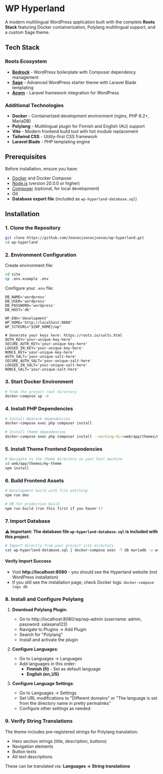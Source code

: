 # WP Hyperland

A modern multilingual WordPress application built with the complete **Roots Stack** featuring Docker containerization, Polylang multilingual support, and a custom Sage theme.

## Tech Stack

### Roots Ecosystem
- **[Bedrock](https://roots.io/bedrock/)** - WordPress boilerplate with Composer dependency management
- **[Sage](https://roots.io/sage/)** - Advanced WordPress starter theme with Laravel Blade templating
- **[Acorn](https://github.com/roots/acorn)** - Laravel framework integration for WordPress

### Additional Technologies
- **Docker** - Containerized development environment (nginx, PHP 8.2+, MariaDB)
- **Polylang** - Multilingual plugin for Finnish and English (AU) support
- **Vite** - Modern frontend build tool with hot module replacement
- **Tailwind CSS** - Utility-first CSS framework
- **Laravel Blade** - PHP templating engine

## Prerequisites

Before installation, ensure you have:

- [Docker](https://www.docker.com/get-started) and Docker Compose
- [Node.js](https://nodejs.org/) (version 20.0.0 or higher)
- [Composer](https://getcomposer.org/) (optional, for local development)
- Git
- **Database export file** (included as `wp-hyperland-database.sql`)

## Installation

### 1. Clone the Repository

```bash
git clone https://github.com/Joonasjoonasjoonas/wp-hyperland.git
cd wp-hyperland
```

### 2. Environment Configuration

Create environment file:

```bash
cd site
cp .env.example .env
```

Configure your `.env` file:

```env
DB_NAME='wordpress'
DB_USER='wordpress'
DB_PASSWORD='wordpress'
DB_HOST='db'

WP_ENV='development'
WP_HOME='http://localhost:8080'
WP_SITEURL="${WP_HOME}/wp"

# Generate your keys here: https://roots.io/salts.html
AUTH_KEY='your-unique-key-here'
SECURE_AUTH_KEY='your-unique-key-here'
LOGGED_IN_KEY='your-unique-key-here'
NONCE_KEY='your-unique-key-here'
AUTH_SALT='your-unique-salt-here'
SECURE_AUTH_SALT='your-unique-salt-here'
LOGGED_IN_SALT='your-unique-salt-here'
NONCE_SALT='your-unique-salt-here'
```

### 3. Start Docker Environment

```bash
# From the project root directory
docker-compose up -d
```

### 4. Install PHP Dependencies

```bash
# Install Bedrock dependencies
docker-compose exec php composer install

# Install theme dependencies  
docker-compose exec php composer install --working-dir=web/app/themes/my-theme
```

### 5. Install Theme Frontend Dependencies

```bash
# Navigate to the theme directory on your host machine
cd web/app/themes/my-theme
npm install
```

### 6. Build Frontend Assets

```bash
# Development build with file watching
npm run dev

# OR for production build
npm run build (run this first if you haven't)
```

### 7. Import Database

**⚠️ Important: The database file `wp-hyperland-database.sql` is included with this project.**

```bash
# Import directly from your project site directory
cat wp-hyperland-database.sql | docker-compose exec -T db mariadb -u wordpress -pwordpress wordpress
```

#### Verify Import Success
- Visit **http://localhost:8080** - you should see the Hyperland website (not WordPress installation)
- If you still see the installation page, check Docker logs: `docker-compose logs db`

### 8. Install and Configure Polylang

1. **Download Polylang Plugin**:
   - Go to http://localhost:8080/wp/wp-admin (username: admin, password: salasana123)
   - Navigate to Plugins → Add Plugin
   - Search for "Polylang"
   - Install and activate the plugin

2. **Configure Languages**:
   - Go to Languages → Languages
   - Add languages in this order:
     - **Finnish (fi)** - Set as default language
     - **English (en_US)**

3. **Configure Language Settings**:
   - Go to Languages → Settings
   - Set URL modifications to "Different domains" or "The language is set from the directory name in pretty permalinks"
   - Configure other settings as needed

### 9. Verify String Translations

The theme includes pre-registered strings for Polylang translation:

- Hero section strings (title, description, buttons)
- Navigation elements
- Button texts
- Alt text descriptions

These can be translated via:
**Languages → String translations**

